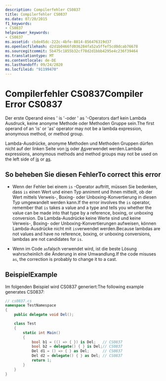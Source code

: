 ```yaml
---
description: Compilerfehler CS0837
title: Compilerfehler CS0837
ms.date: 07/20/2015
f1_keywords:
- CS0837
helpviewer_keywords:
- CS0837
ms.assetid: cbde45dc-222c-4bfe-8814-856476319d37
ms.openlocfilehash: d2d1b0466fd036284fa52a5ffef5cd0dcab76678
ms.sourcegitcommit: 5b475c1855b32cf78d2d1bbb4295e4c236f39464
ms.translationtype: MT
ms.contentlocale: de-DE
ms.lasthandoff: 09/24/2020
ms.locfileid: "91199470"
---
```

# <a name="compiler-error-cs0837"></a><span data-ttu-id="b7b8b-103">Compilerfehler CS0837</span><span class="sxs-lookup"><span data-stu-id="b7b8b-103">Compiler Error CS0837</span></span>

<span data-ttu-id="b7b8b-104">Der erste Operand eines ' is '-oder ' as '-Operators darf kein Lambda Ausdruck, keine anonyme Methode oder Methoden Gruppe sein.</span><span class="sxs-lookup"><span data-stu-id="b7b8b-104">The first operand of an 'is' or 'as' operator may not be a lambda expression, anonymous method, or method group.</span></span>

 <span data-ttu-id="b7b8b-105">Lambda-Ausdrücke, anonyme Methoden und Methoden Gruppen dürfen nicht auf der linken Seite von [is](../language-reference/operators/type-testing-and-cast.md#is-operator) oder [As](../language-reference/operators/type-testing-and-cast.md#as-operator)verwendet werden.</span><span class="sxs-lookup"><span data-stu-id="b7b8b-105">Lambda expressions, anonymous methods and method groups may not be used on the left side of [is](../language-reference/operators/type-testing-and-cast.md#is-operator) or [as](../language-reference/operators/type-testing-and-cast.md#as-operator).</span></span>

## <a name="to-correct-this-error"></a><span data-ttu-id="b7b8b-106">So beheben Sie diesen Fehler</span><span class="sxs-lookup"><span data-stu-id="b7b8b-106">To correct this error</span></span>

- <span data-ttu-id="b7b8b-107">Wenn der Fehler bei einem `is` -Operator auftritt, müssen Sie bedenken, dass `is` einen Wert und einen Typ annimmt und Ihnen mitteilt, ob der Wert mittels Verweis-, Boxing- oder Unboxing-Konvertierung in diesen Typ umgewandelt werden kann.</span><span class="sxs-lookup"><span data-stu-id="b7b8b-107">If the error involves the `is` operator, remember that `is` takes a value and a type and tells you whether the value can be made into that type by a reference, boxing, or unboxing conversion.</span></span> <span data-ttu-id="b7b8b-108">Da Lambda-Ausdrücke keine Werte sind und keine Verweis-, Boxing- oder Unboxing-Konvertierungen aufweisen, können Lambda-Ausdrücke nicht mit `is`verwendet werden.</span><span class="sxs-lookup"><span data-stu-id="b7b8b-108">Because lambdas are not values and have no reference, boxing, or unboxing conversions, lambdas are not candidates for `is`.</span></span>

- <span data-ttu-id="b7b8b-109">Wenn im Code `as`falsch verwendet wird, ist die beste Lösung wahrscheinlich die Änderung in eine Umwandlung.</span><span class="sxs-lookup"><span data-stu-id="b7b8b-109">If the code misuses `as`, the correction is probably to change it to a cast.</span></span>

## <a name="example"></a><span data-ttu-id="b7b8b-110">Beispiel</span><span class="sxs-lookup"><span data-stu-id="b7b8b-110">Example</span></span>

<span data-ttu-id="b7b8b-111">Im folgenden Beispiel wird CS0837 generiert:</span><span class="sxs-lookup"><span data-stu-id="b7b8b-111">The following example generates CS0837:</span></span>

```csharp
// cs0837.cs
namespace TestNamespace
{
    public delegate void Del();

    class Test
    {
        static int Main()
        {
            bool b1 = (() => { }) is Del;   // CS0837
            bool b2 = delegate() { } is Del;// CS0837
            Del d1 = () => { } as Del;      // CS0837  
            Del d2 = delegate() { } as Del; // CS0837
            return 1;
        }
    }
}
```
